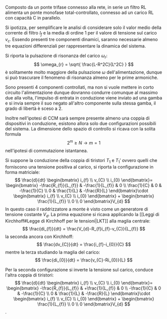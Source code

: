 Composto da un ponte trifase connesso alla rete, in serie un filtro RL alimenta un ponte monofase total-controllato, connesso ad un carico RL con capacità C in parallelo.

Si ipotizza, per semplificare le analisi di considerare solo il valor medio della corrente di filtro $I_f$ e la media di ordine 1 per il valore di tensione sul carico $v_c$. 
Essendo presenti tre componenti dinamici, saranno necessarie almeno tre equazioni differenziali per rappresentare la dinamica del sistema.

Si riporta la pulsazione di risonanza del carico $\omega_{r}$:
$$
\omega_{r} = \sqrt{ \frac{L-R^2C}{L^2C} }
$$
è solitamente molto maggiore della pulsazione $\omega$ dell'alimentazione, dunque si può trascurare il fenomeno di risonanza almeno per le prime armoniche.

Sono presenti 4 componenti controllati, ma non si vuole mettere in corto circuito l'alimentazione dunque dovranno condurre comunque al massimo due alla volta, l'impulso di entrata in conduzione viene inviato ad una gamba e si invia sempre il suo negato all'altro componente sulla stessa gamba, il grado di libertà è sceso a 2.

Inoltre nell'ipotesi di CCM sarà sempre presente almeno una coppia di dispositivi in conduzione, esistono allora solo due configurazioni possibili del sistema.
La dimensione dello spazio di controllo si ricava con la solita formula
$$
2^m\geq N \rightarrow m=1
$$
nell'ipotesi di commutazione istantanea.

Si suppone la conduzione della coppia di tiristori $T_1$ e $T_{1}'$ ovvero quelli che forniscono una tensione positiva al carico, si riporta la configurazione in forma matriciale:
$$
\frac{d}{dt} \begin{bmatrix}
i_{f} \\ v_{C} \\ i_{0}
\end{bmatrix}=
\begin{bmatrix}
-\frac{R_{f}}{L_{f}} & -\frac{1}{L_{f}} & 0  \\
\frac{1}{C} & 0 & -\frac{1}{C} \\
0 & \frac{1}{L} & -\frac{R}{L}
\end{bmatrix}\cdot
\begin{bmatrix}
i_{f} \\ v_{C} \\ i_{0}
\end{bmatrix} + 
\begin{bmatrix}
\frac{1}{L_{f}} \\ 0 \\ 0
\end{bmatrix}V_{d}
$$
In questo caso il raddrizzatore a monte è visto come un generatore di tensione costante $V_d$.
La prima equazione si ricava applicando la [[Leggi di Kirchhoff#Legge di Kirchhoff per le tensioni|LKT]] alla maglia centrale:
$$
\frac{di_{f}}{dt} = \frac{V_{d}-R_{f}i_{f}-v_{C}}{L_{f}}
$$
la seconda ancora con Kirchhoff:
$$
\frac{dv_{C}}{dt} = \frac{i_{f}-i_{0}}{C}
$$
mentre la terza studiando la maglia del carico:
$$
\frac{di_{0}}{dt} = \frac{v_{C}-Ri_{0}}{L}
$$

Per la seconda configurazione si inverte la tensione sul carico, conduce l'altra coppia di tiristori:
$$
\frac{d}{dt} \begin{bmatrix}
i_{f} \\ v_{C} \\ i_{0}
\end{bmatrix}=
\begin{bmatrix}
-\frac{R_{f}}{L_{f}} & +\frac{1}{L_{f}} & 0  \\
-\frac{1}{C} & 0 & -\frac{1}{C} \\
0 & \frac{1}{L} & -\frac{R}{L}
\end{bmatrix}\cdot
\begin{bmatrix}
i_{f} \\ v_{C} \\ i_{0}
\end{bmatrix} + 
\begin{bmatrix}
\frac{1}{L_{f}} \\ 0 \\ 0
\end{bmatrix}V_{d}
$$
.